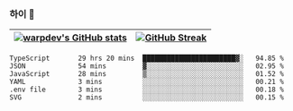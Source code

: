 
### 하이 👋
[![warpdev's GitHub stats](https://github-readme-stats.vercel.app/api?username=warpdev&show_icons=true&theme=vue-dark)](#) |[![GitHub Streak](https://github-readme-streak-stats.herokuapp.com/?user=warpdev&theme=dark)](#)
--- | --- |
<!--START_SECTION:waka-->

```text
TypeScript       29 hrs 20 mins  ███████████████████████▓░   94.85 %
JSON             54 mins         ▓░░░░░░░░░░░░░░░░░░░░░░░░   02.95 %
JavaScript       28 mins         ▒░░░░░░░░░░░░░░░░░░░░░░░░   01.52 %
YAML             3 mins          ░░░░░░░░░░░░░░░░░░░░░░░░░   00.21 %
.env file        3 mins          ░░░░░░░░░░░░░░░░░░░░░░░░░   00.18 %
SVG              2 mins          ░░░░░░░░░░░░░░░░░░░░░░░░░   00.15 %
```

<!--END_SECTION:waka-->

<!--
**warpdev/warpdev** is a ✨ _special_ ✨ repository because its `README.md` (this file) appears on your GitHub profile.

Here are some ideas to get you started:

- 🔭 I’m currently working on ...
- 🌱 I’m currently learning ...
- 👯 I’m looking to collaborate on ...
- 🤔 I’m looking for help with ...
- 💬 Ask me about ...
- 📫 How to reach me: ...
- 😄 Pronouns: ...
- ⚡ Fun fact: ...
-->
